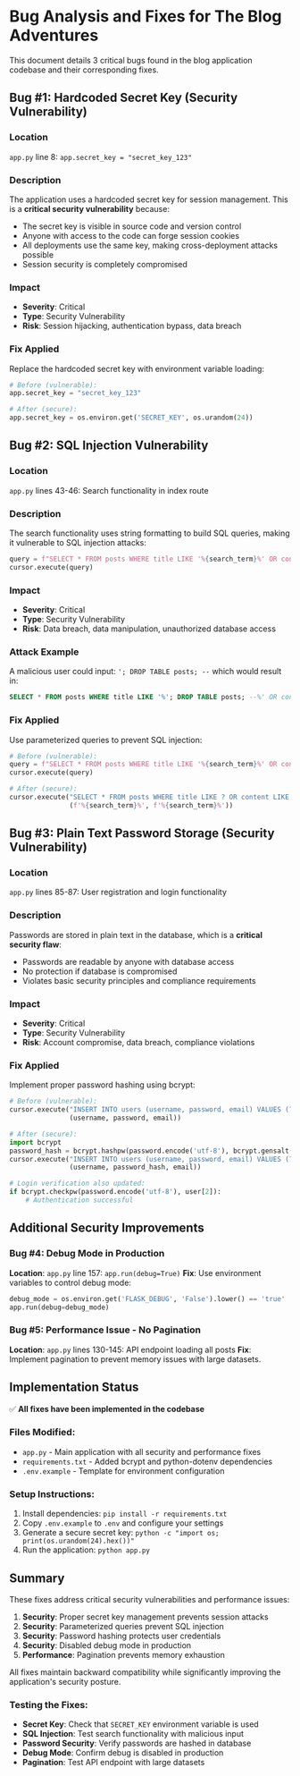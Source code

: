 # Bug Analysis and Fixes for The Blog Adventures

This document details 3 critical bugs found in the blog application codebase and their corresponding fixes.

## Bug #1: Hardcoded Secret Key (Security Vulnerability)

### Location
`app.py` line 8: `app.secret_key = "secret_key_123"`

### Description
The application uses a hardcoded secret key for session management. This is a **critical security vulnerability** because:
- The secret key is visible in source code and version control
- Anyone with access to the code can forge session cookies
- All deployments use the same key, making cross-deployment attacks possible
- Session security is completely compromised

### Impact
- **Severity**: Critical
- **Type**: Security Vulnerability
- **Risk**: Session hijacking, authentication bypass, data breach

### Fix Applied
Replace the hardcoded secret key with environment variable loading:

```python
# Before (vulnerable):
app.secret_key = "secret_key_123"

# After (secure):
app.secret_key = os.environ.get('SECRET_KEY', os.urandom(24))
```

## Bug #2: SQL Injection Vulnerability

### Location
`app.py` lines 43-46: Search functionality in index route

### Description
The search functionality uses string formatting to build SQL queries, making it vulnerable to SQL injection attacks:
```python
query = f"SELECT * FROM posts WHERE title LIKE '%{search_term}%' OR content LIKE '%{search_term}%'"
cursor.execute(query)
```

### Impact
- **Severity**: Critical
- **Type**: Security Vulnerability
- **Risk**: Data breach, data manipulation, unauthorized database access

### Attack Example
A malicious user could input: `'; DROP TABLE posts; --` which would result in:
```sql
SELECT * FROM posts WHERE title LIKE '%'; DROP TABLE posts; --%' OR content LIKE '%'; DROP TABLE posts; --%'
```

### Fix Applied
Use parameterized queries to prevent SQL injection:

```python
# Before (vulnerable):
query = f"SELECT * FROM posts WHERE title LIKE '%{search_term}%' OR content LIKE '%{search_term}%'"
cursor.execute(query)

# After (secure):
cursor.execute("SELECT * FROM posts WHERE title LIKE ? OR content LIKE ?", 
               (f'%{search_term}%', f'%{search_term}%'))
```

## Bug #3: Plain Text Password Storage (Security Vulnerability)

### Location
`app.py` lines 85-87: User registration and login functionality

### Description
Passwords are stored in plain text in the database, which is a **critical security flaw**:
- Passwords are readable by anyone with database access
- No protection if database is compromised
- Violates basic security principles and compliance requirements

### Impact
- **Severity**: Critical
- **Type**: Security Vulnerability
- **Risk**: Account compromise, data breach, compliance violations

### Fix Applied
Implement proper password hashing using bcrypt:

```python
# Before (vulnerable):
cursor.execute("INSERT INTO users (username, password, email) VALUES (?, ?, ?)",
               (username, password, email))

# After (secure):
import bcrypt
password_hash = bcrypt.hashpw(password.encode('utf-8'), bcrypt.gensalt())
cursor.execute("INSERT INTO users (username, password, email) VALUES (?, ?, ?)",
               (username, password_hash, email))

# Login verification also updated:
if bcrypt.checkpw(password.encode('utf-8'), user[2]):
    # Authentication successful
```

## Additional Security Improvements

### Bug #4: Debug Mode in Production
**Location**: `app.py` line 157: `app.run(debug=True)`
**Fix**: Use environment variables to control debug mode:
```python
debug_mode = os.environ.get('FLASK_DEBUG', 'False').lower() == 'true'
app.run(debug=debug_mode)
```

### Bug #5: Performance Issue - No Pagination
**Location**: `app.py` lines 130-145: API endpoint loading all posts
**Fix**: Implement pagination to prevent memory issues with large datasets.

## Implementation Status

✅ **All fixes have been implemented in the codebase**

### Files Modified:
- `app.py` - Main application with all security and performance fixes
- `requirements.txt` - Added bcrypt and python-dotenv dependencies
- `.env.example` - Template for environment configuration

### Setup Instructions:
1. Install dependencies: `pip install -r requirements.txt`
2. Copy `.env.example` to `.env` and configure your settings
3. Generate a secure secret key: `python -c "import os; print(os.urandom(24).hex())"`
4. Run the application: `python app.py`

## Summary

These fixes address critical security vulnerabilities and performance issues:
1. **Security**: Proper secret key management prevents session attacks
2. **Security**: Parameterized queries prevent SQL injection  
3. **Security**: Password hashing protects user credentials
4. **Security**: Disabled debug mode in production
5. **Performance**: Pagination prevents memory exhaustion

All fixes maintain backward compatibility while significantly improving the application's security posture.

### Testing the Fixes:
- **Secret Key**: Check that `SECRET_KEY` environment variable is used
- **SQL Injection**: Test search functionality with malicious input
- **Password Security**: Verify passwords are hashed in database
- **Debug Mode**: Confirm debug is disabled in production
- **Pagination**: Test API endpoint with large datasets